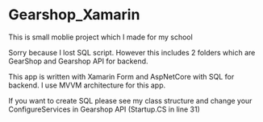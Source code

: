# Gearshop_Xamarin

This is small moblie project which I made for my school

Sorry because I lost SQL script. However this includes 2 folders which are GearShop and Gearshop API for backend.

This app is written with Xamarin Form and AspNetCore with SQL for backend. I use MVVM architecture for this app.

If you want to create SQL please see my class structure and change your ConfigureServices in Gearshop API (Startup.CS in line 31)
